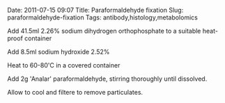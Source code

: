 Date: 2011-07-15 09:07
Title: Paraformaldehyde fixation
Slug: paraformaldehyde-fixation
Tags: antibody,histology,metabolomics







Add 41.5ml 2.26% sodium dihydrogen orthophosphate to a suitable heat-proof container



Add 8.5ml sodium hydroxide 2.52%



Heat to 60-80&#39;C in a covered container



Add 2g &#39;Analar&#39; paraformaldehyde, stirring thoroughly until dissolved.



Allow to cool and filtere to remove particulates.





